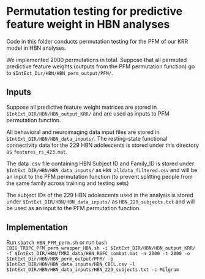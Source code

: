 # Permutation testing for predictive feature weight in HBN analyses

Code in this folder conducts permutation testing for the PFM of our KRR model in HBN analyses.

We implemented 2000 permutations in total. Suppose that all permuted predictive feature weights (outputs from the PFM permutation function) go to `$IntExt_Dir/HBN/HBN_perm_output/PFM/`.

## Inputs
Suppose all predictive feature weight matrices are stored in `$IntExt_DIR/HBN/HBN_output_KRR/` and are used as inputs to PFM permutation function.

All behavioral and neuroimaging data input files are stored in `$IntExt_DIR/HBN/HBN_data_inputs/`. The resting-state functional connectivity data for the 229 HBN adolescents is stored under this directory as `features_rs_423.mat`. 

The data .csv file containing HBN Subject ID and Family_ID is stored under `$IntExt_DIR/HBN/HBN_data_inputs/` as `HBN_alldata_filtered.csv` and will be an input to the PFM permutation function (to prevent splitting people from the same family across training and testing sets)

The subject IDs of the 229 HBN adolescents used in the analysis is stored under `$IntExt_DIR/HBN/HBN_data_inputs/` as `HBN_229_subjects.txt` and will be used as an input to the PFM permutation function.

## Implementation
Run `sbatch HBN_PFM_perm.sh` or 
run `bash CBIG_TRBPC_PFM_perm_wrapper_HBN.sh -i $IntExt_DIR/HBN/HBN_output_KRR/ -f $IntExt_DIR/HBN/fMRI_data/HBN_RSFC_combat.mat -n 2000 -t 2000 -o $IntExt_Dir/HBN/HBN_perm_output/PFM/ -p $IntExt_DIR/HBN/HBN_data_inputs/HBN_CBCL.csv -l $IntExt_DIR/HBN/HBN_data_inputs/HBN_229_subjects.txt -c Milgram`
